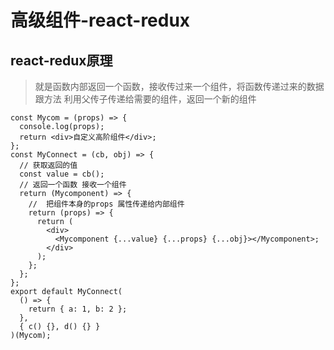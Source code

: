 # 高级组件-react-redux

## react-redux原理
>
>就是函数内部返回一个函数，接收传过来一个组件，将函数传递过来的数据跟方法 利用父传子传递给需要的组件，返回一个新的组件

```
const Mycom = (props) => {
  console.log(props);
  return <div>自定义高阶组件</div>;
};
const MyConnect = (cb, obj) => {
  // 获取返回的值
  const value = cb();
  // 返回一个函数 接收一个组件
  return (Mycomponent) => {
    //  把组件本身的props 属性传递给内部组件
    return (props) => {
      return (
        <div>
          <Mycomponent {...value} {...props} {...obj}></Mycomponent>;
        </div>
      );
    };
  };
};
export default MyConnect(
  () => {
    return { a: 1, b: 2 };
  },
  { c() {}, d() {} }
)(Mycom);

```
